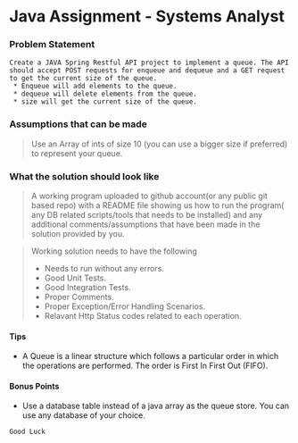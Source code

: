 # Java Assignment - Systems Analyst

### Problem Statement
 
 ```
 Create a JAVA Spring Restful API project to implement a queue. The API should accept POST requests for enqueue and dequeue and a GET request to get the current size of the queue.
  * Enqueue will add elements to the queue.
  * dequeue will delete elements from the queue.
  * size will get the current size of the queue.
 ```
 ### Assumptions that can be made
 
 > Use an Array of ints of size 10 (you can use a bigger size if preferred) to represent your queue.
 
 ### What the solution should look like
 
 > A working program uploaded to github account(or any public git based repo) with a README file showing us how to run the program( any DB related scripts/tools that needs to be installed) and any additional comments/assumptions that have been made in the solution provided by you.
 
 > Working solution needs to have the following
 > * Needs to run without any errors.
 > * Good Unit Tests.
 > * Good Integration Tests.
 > * Proper Comments.
 > * Proper Exception/Error Handling Scenarios.
 > * Relavant Http Status codes related to each operation.
 
 #### Tips
 
 * A Queue is a linear structure which follows a particular order in which the operations are performed. The order is First In First Out (FIFO).

 #### Bonus Points
 
 * Use a database table instead of a java array as the queue store. You can use any database of your choice.
 
```
Good Luck
```
